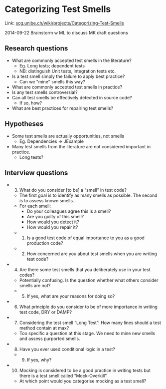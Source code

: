 # Categorizing Test Smells  
  
Link: [scg.unibe.ch/wiki/projects/Categorizing-Test-Smells][1]  
  
2014-09-22 Brainstorm w ML to discuss MK draft questions  
  
## Research questions  
  
* What are commonly accepted test smells in the literature?  
    * Eg. Long tests; dependent tests  
    * NB: distinguish Unit tests, integration tests etc.  
* Is a test smell simply the failure to apply best practice?  
    * Can we "mine" smells this way?  
* What are commonly accepted test smells in practice?  
* Is any test smells controversial?  
* Can all test smells be effectively detected in source code?  
    * If so, how?  
* What are best practices for repairing test smells?  
  
## Hypotheses  
  
* Some test smells are actually opportunities, not smells  
    * Eg. Dependencies => JExample  
* Many test smells from the literature are not considered important in practice.  
    * Long tests?  
  
## Interview questions  
  
* 3. What do you consider [to be] a “smell” in test code?  
    * The first goal is to identify as many smells as possible. The second is to assess known smells.  
    * For each smell:  
        * Do your colleagues agree this is a smell?  
        * Are you guilty of this smell?  
        * How would you detect it?  
        * How would you repair it?  
    * 1. Is a good test code of equal importance to you as a good production code?  
    * 2. How concerned are you about test smells when you are writing test code?  
* 4. Are there some test smells that you deliberately use in your test codes?  
    * Potentially confusing. Is the question whether what others consider smells are not?  
    * 5. If yes, what are your reasons for doing so?  
* 6. What principle do you consider to be of more importance in writing test code, DRY or DAMP?  
* 7. Considering the test smell “Long Test”: How many lines should a test method contain at max?  
    * Too specific a question at this stage. We need to mine new smells and assess purported smells.  
* 8. Have you ever used conditional logic in a test?  
    * 9. If yes, why?  
* 10. Mocking is considered to be a good practice in writing tests but there is a test smell called “Mock-Overkill”.  
    * At which point would you categorise mocking as a test smell?  
  
[1]: http://scg.unibe.ch/wiki/projects/Categorizing-Test-Smells  
